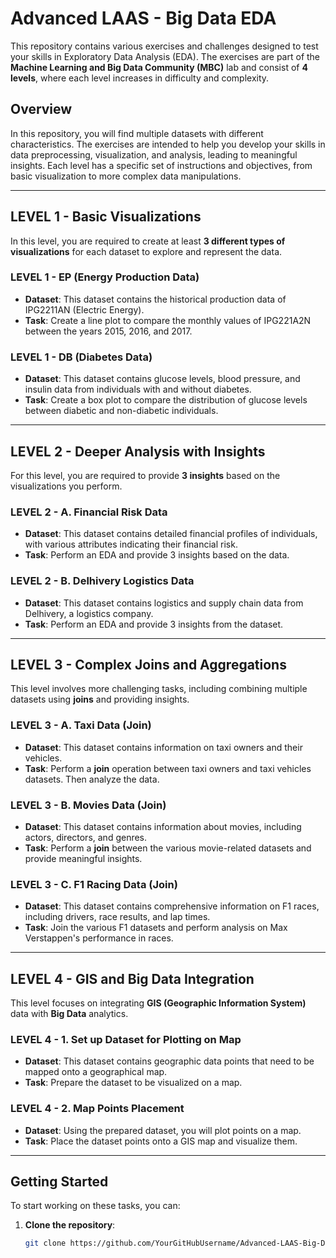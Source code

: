 # Advanced LAAS - Big Data EDA

This repository contains various exercises and challenges designed to test your skills in Exploratory Data Analysis (EDA). The exercises are part of the **Machine Learning and Big Data Community (MBC)** lab and consist of **4 levels**, where each level increases in difficulty and complexity. 

## Overview

In this repository, you will find multiple datasets with different characteristics. The exercises are intended to help you develop your skills in data preprocessing, visualization, and analysis, leading to meaningful insights. Each level has a specific set of instructions and objectives, from basic visualization to more complex data manipulations.

---

## **LEVEL 1 - Basic Visualizations**

In this level, you are required to create at least **3 different types of visualizations** for each dataset to explore and represent the data.

### **LEVEL 1 - EP (Energy Production Data)**

- **Dataset**: This dataset contains the historical production data of IPG2211AN (Electric Energy).
- **Task**: Create a line plot to compare the monthly values of IPG221A2N between the years 2015, 2016, and 2017.

### **LEVEL 1 - DB (Diabetes Data)**

- **Dataset**: This dataset contains glucose levels, blood pressure, and insulin data from individuals with and without diabetes.
- **Task**: Create a box plot to compare the distribution of glucose levels between diabetic and non-diabetic individuals.

---

## **LEVEL 2 - Deeper Analysis with Insights**

For this level, you are required to provide **3 insights** based on the visualizations you perform.

### **LEVEL 2 - A. Financial Risk Data**

- **Dataset**: This dataset contains detailed financial profiles of individuals, with various attributes indicating their financial risk.
- **Task**: Perform an EDA and provide 3 insights based on the data.

### **LEVEL 2 - B. Delhivery Logistics Data**

- **Dataset**: This dataset contains logistics and supply chain data from Delhivery, a logistics company.
- **Task**: Perform an EDA and provide 3 insights from the dataset.

---

## **LEVEL 3 - Complex Joins and Aggregations**

This level involves more challenging tasks, including combining multiple datasets using **joins** and providing insights.

### **LEVEL 3 - A. Taxi Data (Join)**

- **Dataset**: This dataset contains information on taxi owners and their vehicles.
- **Task**: Perform a **join** operation between taxi owners and taxi vehicles datasets. Then analyze the data.

### **LEVEL 3 - B. Movies Data (Join)**

- **Dataset**: This dataset contains information about movies, including actors, directors, and genres.
- **Task**: Perform a **join** between the various movie-related datasets and provide meaningful insights.

### **LEVEL 3 - C. F1 Racing Data (Join)**

- **Dataset**: This dataset contains comprehensive information on F1 races, including drivers, race results, and lap times.
- **Task**: Join the various F1 datasets and perform analysis on Max Verstappen's performance in races.

---

## **LEVEL 4 - GIS and Big Data Integration**

This level focuses on integrating **GIS (Geographic Information System)** data with **Big Data** analytics.

### **LEVEL 4 - 1. Set up Dataset for Plotting on Map**

- **Dataset**: This dataset contains geographic data points that need to be mapped onto a geographical map.
- **Task**: Prepare the dataset to be visualized on a map.

### **LEVEL 4 - 2. Map Points Placement**

- **Dataset**: Using the prepared dataset, you will plot points on a map.
- **Task**: Place the dataset points onto a GIS map and visualize them.

---

## Getting Started

To start working on these tasks, you can:

1. **Clone the repository**:

   ```bash
   git clone https://github.com/YourGitHubUsername/Advanced-LAAS-Big-Data-EDA.git
